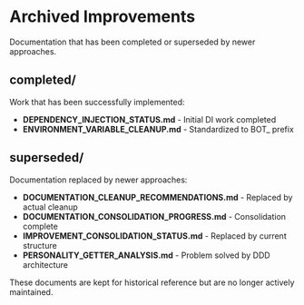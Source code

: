 # Archived Improvements

Documentation that has been completed or superseded by newer approaches.

## completed/

Work that has been successfully implemented:

- **DEPENDENCY_INJECTION_STATUS.md** - Initial DI work completed
- **ENVIRONMENT_VARIABLE_CLEANUP.md** - Standardized to BOT_ prefix

## superseded/

Documentation replaced by newer approaches:

- **DOCUMENTATION_CLEANUP_RECOMMENDATIONS.md** - Replaced by actual cleanup
- **DOCUMENTATION_CONSOLIDATION_PROGRESS.md** - Consolidation complete
- **IMPROVEMENT_CONSOLIDATION_STATUS.md** - Replaced by current structure
- **PERSONALITY_GETTER_ANALYSIS.md** - Problem solved by DDD architecture

These documents are kept for historical reference but are no longer actively maintained.